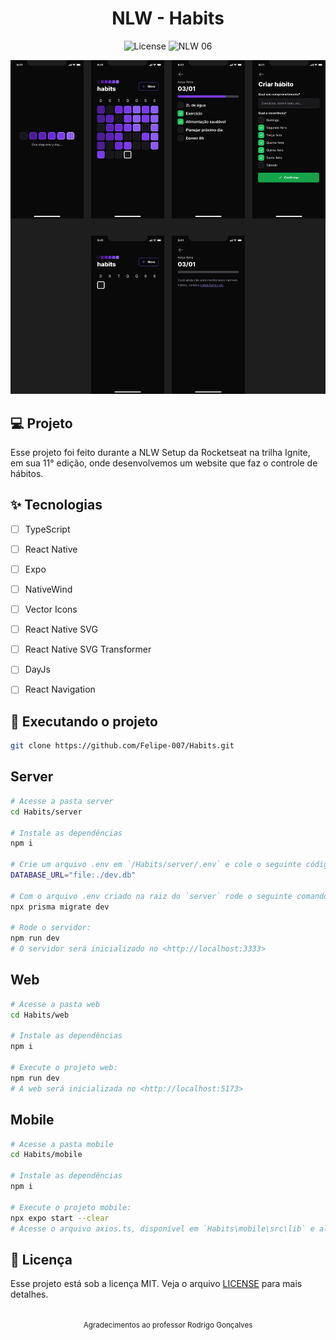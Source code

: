 <h1 align="center">
  NLW - Habits
</h1>

<p align="center">
  <img alt="License" src="https://img.shields.io/static/v1?label=license&message=MIT&color=E51C44&labelColor=0A1033">

 <img src="https://img.shields.io/static/v1?label=NLW&message=06&color=E51C44&labelColor=0A1033" alt="NLW 06" />
</p>


![cover](.github/cover.png?style=flat)



## 💻 Projeto
Esse projeto foi feito durante a NLW Setup da Rocketseat na trilha Ignite, em sua 11° edição, onde desenvolvemos um website que faz o controle de hábitos.

## ✨ Tecnologias

-   [ ] TypeScript
-   [ ] React Native
-   [ ] Expo
-   [ ] NativeWind
-   [ ] Vector Icons
-   [ ] React Native SVG
-   [ ] React Native SVG Transformer
-   [ ] DayJs
-   [ ] React Navigation


## 🔖 Executando o projeto

```bash
git clone https://github.com/Felipe-007/Habits.git
```

## Server
```bash
# Acesse a pasta server
cd Habits/server

# Instale as dependências
npm i

# Crie um arquivo .env em `/Habits/server/.env` e cole o seguinte código:
DATABASE_URL="file:./dev.db"

# Com o arquivo .env criado na raiz do `server` rode o seguinte comando:
npx prisma migrate dev

# Rode o servidor:
npm run dev
# O servidor será inicializado no <http://localhost:3333>
```

## Web
```bash
# Acesse a pasta web
cd Habits/web

# Instale as dependências
npm i

# Execute o projeto web:
npm run dev
# A web será inicializada no <http://localhost:5173>
```

## Mobile
```bash
# Acesse a pasta mobile
cd Habits/mobile

# Instale as dependências
npm i

# Execute o projeto mobile:
npx expo start --clear
# Acesse o arquivo axios.ts, disponível em `Habits\mobile\src\lib` e altere de acordo com o seu IP e porta do servidor
```

## 📄 Licença

Esse projeto está sob a licença MIT. Veja o arquivo [LICENSE](LICENSE.md) para mais detalhes.

<br />

<div align="center">
  <small>Agradecimentos ao professor Rodrigo Gonçalves</small>  
</div>